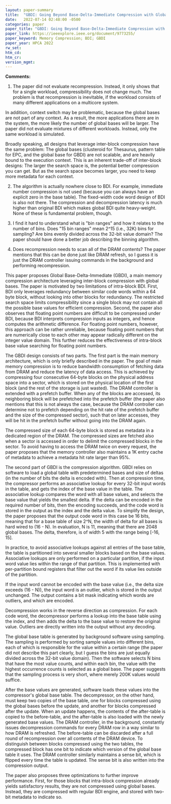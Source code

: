 ```yaml
---
layout: paper-summary
title:  "GBDI: Going Beyond Base-Delta-Immediate Compression with Global Bases"
date:   2022-07-14 02:48:00 -0500
categories: paper
paper_title: "GBDI: Going Beyond Base-Delta-Immediate Compression with Global Bases"
paper_link: https://ieeexplore.ieee.org/document/9773255/
paper_keyword: Memory Compression; BDI; GBDI
paper_year: HPCA 2022
rw_set:
htm_cd:
htm_cr:
version_mgmt:
---
```


**Comments:**

1. The paper did not evaluate recompression. Instead, it only shows that for a single workload, compressibility
does not change much. The problem is that recompression is inevitable, if the workload consists of many
different applications on a multicore system.

In addition, context switch may be problematic, because the global bases are not part of any context. 
As a result, the more applications there are in the system, the more likely the number of global bases will be larger.
The paper did not evaluate mixtures of different workloads. Instead, only the same workload is simulated.

Broadly speaking, all designs that leverage inter-block compression have the same problem: The global bases 
(clusteroid for Thesaurus, pattern table for EPC, and the global base for GBDI) are not scalable, and
are heavily bound to the execution context.
This is an inherent trade-off of inter-block designs: The larger the search space is, the potential better 
compression you can get. But as the search space becomes larger, you need to keep more metadata for each context.

2. The algorithm is actually nowhere close to BDI. For example, immediate number compression is not used (because
you can always have an explicit zero in the base table). The fixed-width code word design of BDI is also not there.
The compression and decompression latency is much higher than original BDI which makes global BDI quite 
heavy-weight. None of these is fundamental problem, though.

3. I find it hard to understand what is "bin ranges" and how it relates to the number of bins. Does "15 bin ranges"
mean 2^15 (i.e., 32K) bins for sampling? Are bins evenly divided across the 32-bit value domain?
The paper should have done a better job describing the binning algorithm.

4. Does recompression needs to scan all of the DRAM contents? The paper mentions that this can be done just like
DRAM refresh, so I guess it is just the DRAM controller issuing commands in the background and performing 
recompression. 

This paper proposes Global Base-Delta-Immediate (GBDI), a main memory compression architecture leveraging 
inter-block compression with global bases.
The paper is motivated by two limitations of intra-block BDI. First, BDI only leverages redundancy between
similar code words within a 64 byte block, without looking into other blocks for redundancy.
The restricted search space limits compressibility since a single block may not contain all the possible 
base values for efficient compression.
Second, the paper also observes that floating point numbers are difficult to be compressed under BDI, because
BDI interprets compression inputs as integers, and hence computes the arithmetic difference.
For floating point numbers, however, this approach can be rather unreliable, because floating point numbers that
are numerically close to each other may appear radically different on the integer value domain.
This further reduces the effectiveness of intra-block base value searching for floating point numbers.

The GBDI design consists of two parts. The first part is the main memory architecture, which is only briefly
described in the paper. The goal of main memory compression is to reduce bandwidth consumption of fetching 
data from DRAM and reduce the latency of data access.
This is achieved by compressing four consecutive 64-byte blocks on the physical address space into a sector, 
which is stored on the physical location of the first block (and the rest of the storage is just wasted).
The DRAM controller is extended with a prefetch buffer. When any of the blocks are accessed, its neighboring
block will be prefetched into the prefetch buffer (the paper also mentions that this is not always the case, 
because the DRAM controller can determine not to prefetch depending on the hit rate of the prefetch buffer
and the size of the compressed sector), such that on later accesses, they will be hit in the 
prefetch buffer without going into the DRAM again. 

The compressed size of each 64-byte block is stored as metadata in a dedicated region of the DRAM.
The compressed sizes are fetched also when a sector is accessed in order to delimit the compressed blocks
in the sector. To avoid having to access the DRAM twice on every request, the paper proposes that the 
memory controller also maintains a 1K entry cache of metadata to achieve a metadata hit rate larger than 95%.

The second part of GBDI is the compression algorithm. GBDI relies on software to load a global table 
with predetermined bases and size of deltas (in the number of bits the delta is encoded with).
Then at compression time, the compressor performs an associative lookup for every 32-bit input words
in the table, and gets the index of the base value in the table.
The associative lookup compares the word with all base values, and selects the base value that yields 
the smallest delta.
If the delta can be encoded in the required number of bits, then the encoding succeeds, and the 
code word is stored in the output as the index and the delta value.
To simplify the design, the paper proposes that the output code word in this case be 16 bits, meaning that
for a base table of size 2^N, the width of delta for all bases is hard wired to (16 - N).
In evaluation, N is 11, meaning that there are 2048 global bases. The delta, therefore, is of width 5 with 
the range being \[-16, 15\].

In practice, to avoid associative lookups against all entries of the base table, the table is partitioned 
into several smaller blocks based on the base values. Associative lookups are only performed on a particular
partition, if the input word value lies within the range of that partition. This is implemented with 
per-partition bound registers that filter out the word if its value lies outside of the partition.

If the input word cannot be encoded with the base value (i.e., the delta size exceeds (16 - N)), the 
input word is an outlier, which is stored in the output unchanged. The output contains a bit mask
indicating which words are outliers, and which are encoded.

Decompression works in the reverse direction as compression. For each code word, the decompressor 
performs a lookup into the base table using the index, and then adds the delta to the base value to restore the 
original value. Outliers are directly written into the output without any decoding.

The global base table is generated by background software using sampling. The sampling is performed by
sorting sample values into different bins, each of which is responsible for the value within a certain range 
(the paper did not describe this part clearly, but I guess the bins are just equally divided across the 
32-bit value domain). Then the software selects N bins that have the most value counts, and within each bin,
the value with the highest occurrence counts is selected as a global base.
The paper suggests that the sampling process is very short, where merely 200K values would suffice.

After the base values are generated, software loads these values into the compressor's global base table.
The decompressor, on the other hand, must keep two copies of the base table, one for blocks compressed
using the global bases before the update, and another for blocks compressed after the update.
When an update happens, the contents of the after-table is copied to the before-table, and the after-table
is also loaded with the newly generated base values.
The DRAM controller, in the background, constantly issues decompression commands for every DRAM row in a way
similar to how DRAM is refreshed.
The before-table can be discarded after a full round of recompression over all contents of the DRAM device.
To distinguish between blocks compressed using the two tables, the compressed block has one bit to indicate 
which version of the global base table it uses. The DRAM controller similarly maintains a sense bit, which is 
flipped every time the table is updated. The sense bit is also written into the compression output.

The paper also proposes three optimizations to further improve performance.
First, for those blocks that intra-block compression already yields satisfactory results, they are not compressed
using global bases. Instead, they are compressed with regular BDI engine, and stored with two-bit metadata to
indicate so.


